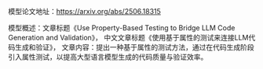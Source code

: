 模型论文地址：https://arxiv.org/abs/2506.18315

模型概述：文章标题《Use Property-Based Testing to Bridge LLM Code Generation and Validation》，
中文文章标题《使用基于属性的测试来连接LLM代码生成和验证》，
文章内容：提出一种基于属性的测试方法，通过在代码生成阶段引入属性测试，以提高大型语言模型生成的代码质量与验证效率。
